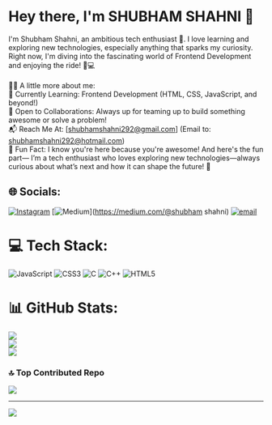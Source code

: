 # Hey there, I'm SHUBHAM SHAHNI 🤵
I'm Shubham Shahni, an ambitious tech enthusiast 🚀. I love learning and exploring new technologies, especially anything that sparks my curiosity. Right now, I'm diving into the fascinating world of Frontend Development and enjoying the ride! 🎨💻<br><br>👩‍💻 A little more about me:<br>🌱 Currently Learning: Frontend Development (HTML, CSS, JavaScript, and beyond!)<br>🤝 Open to Collaborations: Always up for teaming up to build something awesome or solve a problem!<br>📬 Reach Me At: [shubhamshahni292@gmail.com] (Email to: shubhamshahni292@hotmail.com)<br>📝 Fun Fact: I know you're here because you're awesome! And here's the fun part— I’m a tech enthusiast who loves exploring new technologies—always curious about what’s next and how it can shape the future! 🚀


## 🌐 Socials:
[![Instagram](https://img.shields.io/badge/Instagram-%23E4405F.svg?logo=Instagram&logoColor=white)](https://instagram.com/https://www.instagram.com/shubham_shahni._?igsh=anl4aGszZDd2YjJ2) [![Medium](https://img.shields.io/badge/Medium-12100E?logo=medium&logoColor=white)](https://medium.com/@shubham shahni) [![email](https://img.shields.io/badge/Email-D14836?logo=gmail&logoColor=white)](mailto:shubhamshahni292@gmail.com) 

# 💻 Tech Stack:
![JavaScript](https://img.shields.io/badge/javascript-%23323330.svg?style=for-the-badge&logo=javascript&logoColor=%23F7DF1E) ![CSS3](https://img.shields.io/badge/css3-%231572B6.svg?style=for-the-badge&logo=css3&logoColor=white) ![C](https://img.shields.io/badge/c-%2300599C.svg?style=for-the-badge&logo=c&logoColor=white) ![C++](https://img.shields.io/badge/c++-%2300599C.svg?style=for-the-badge&logo=c%2B%2B&logoColor=white) ![HTML5](https://img.shields.io/badge/html5-%23E34F26.svg?style=for-the-badge&logo=html5&logoColor=white)
# 📊 GitHub Stats:
![](https://github-readme-stats.vercel.app/api?username=Shubhamshahni&theme=dark&hide_border=false&include_all_commits=false&count_private=false)<br/>
![](https://github-readme-streak-stats.herokuapp.com/?user=Shubhamshahni&theme=dark&hide_border=false)<br/>
![](https://github-readme-stats.vercel.app/api/top-langs/?username=Shubhamshahni&theme=dark&hide_border=false&include_all_commits=false&count_private=false&layout=compact)

### 🔝 Top Contributed Repo
![](https://github-contributor-stats.vercel.app/api?username=Shubhamshahni&limit=5&theme=dark&combine_all_yearly_contributions=true)

---
[![](https://visitcount.itsvg.in/api?id=Shubhamshahni&icon=0&color=0)](https://visitcount.itsvg.in)

<!-- Proudly created with GPRM ( https://gprm.itsvg.in ) -->
